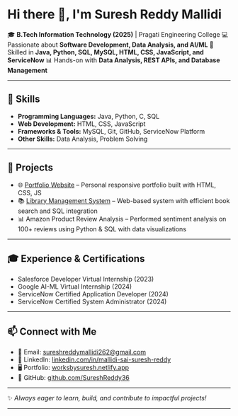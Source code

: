 # Hi there 👋, I'm Suresh Reddy Mallidi

🎓 **B.Tech Information Technology (2025)** | Pragati Engineering College
💻 Passionate about **Software Development, Data Analysis, and AI/ML**
🚀 Skilled in **Java, Python, SQL, MySQL, HTML, CSS, JavaScript, and ServiceNow**
📊 Hands-on with **Data Analysis, REST APIs, and Database Management**

---

## 🔧 Skills

* **Programming Languages:** Java, Python, C, SQL
* **Web Development:** HTML, CSS, JavaScript
* **Frameworks & Tools:** MySQL, Git, GitHub, ServiceNow Platform
* **Other Skills:** Data Analysis, Problem Solving

---

## 📂 Projects

* 🌐 [Portfolio Website](https://worksbysuresh.netlify.app) – Personal responsive portfolio built with HTML, CSS, JS
* 📚 [Library Management System](https://librarymanagementm.netlify.app) – Web-based system with efficient book search and SQL integration
* 📊 Amazon Product Review Analysis – Performed sentiment analysis on 100+ reviews using Python & SQL with data visualizations

---

## 🎓 Experience & Certifications

* Salesforce Developer Virtual Internship (2023)
* Google AI-ML Virtual Internship (2024)
* ServiceNow Certified Application Developer (2024)
* ServiceNow Certified System Administrator (2024)

---

## 📫 Connect with Me

* 📧 Email: [sureshreddymallidi262@gmail.com](mailto:sureshreddymallidi262@gmail.com)
* 💼 LinkedIn: [linkedin.com/in/mallidi-sai-suresh-reddy](https://linkedin.com/in/mallidi-sai-suresh-reddy)
* 🖥️ Portfolio: [worksbysuresh.netlify.app](https://worksbysuresh.netlify.app)
* 🐙 GitHub: [github.com/SureshReddy36](https://github.com/SureshReddy36)

---

✨ *Always eager to learn, build, and contribute to impactful projects!*

---
